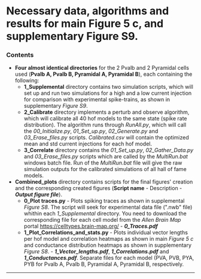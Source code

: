 # Necessary data, algorithms and results for main **Figure 5 c**, and supplementary **Figure S9**.

### Contents
* **Four almost identical directories** for the 2 Pvalb and 2 Pyramidal cells used (**Pvalb A, Pvalb B,
Pyramidal A, Pyramidal B**), each containing the following:
    * **1_Supplemental** directory contains two simulation scripts, which will set up and run two simulations for a high and a low current injection for comparison with experimental spike-trains, as shown in supplementary *Figure S9*.
    * **2_Calibrate** directory implements a perturb and observe algorithm, which will calibrate all 40 hof models to the same state (spike rate distribution). The algorithm runs through *RunAll.py*, which will call the *00_Initialize.py*, *01_Set_up.py*, *02_Generate.py* and *03_Erase_files.py* scripts. *Calibrated.csv* will contain the optimized mean and std current injections for each hof model.
    * **3_Correlate** directory contains the *01_Set_up.py*, *02_Gather_Data.py* and *03_Erase_files.py* scripts which are called by the *MultiRun.bat* windows batch file. Run of the *MultiRun.bat* file will give the raw simulation outputs for the calibrated simulations of all hall of fame models.
* **Combined_plots** directory contains scripts for the final figures' creation and the corresponding created figures (**Script name** - Description - ***Output figure file***).
    * **0_Plot traces.py** - Plots spiking traces as shown in supplemental *Figure S8*. The script will seek for experimental data file (".nwb" file) whithin each *1_Supplemental* directory. You need to download the corresponding file for each cell model from the *Allen Brain Map* portal https://celltypes.brain-map.org/ - ***0_Traces.pdf***
    * **1_Plot_Correlations_and_stats.py** - Plots individual vector lengths per hof model and correlation heatmaps as shown in main *Figure 5 c* and conductance distribution heatmaps as shown in supplementary *Figure S8*.  - ***1_Vector_lengths.pdf***, ***1_Correlations.pdf*** and ***1_Conductances.pdf***. Separate files for each model (PVA, PVB, PYA, PYB for Pvalb A, Pvalb B, Pyramidal A, Pyramidal B, respectively.
***
